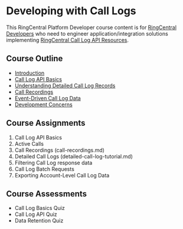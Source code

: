 # Developing with Call Logs

This RingCentral Platform Developer course content is for [RingCentral Developers](https://developers.ringcentral.com) who need to engineer application/integration solutions implementing [RingCentral Call Log API Resources](https://developers.ringcentral.com/api-docs/latest/index.html#!#RefCallLogInfo.html).

## Course Outline

* [Introduction](introduction.md)
* [Call Log API Basics](api-basics.md)
* [Understanding Detailed Call Log Records](detailed-call-logs.md)
* [Call Recordings](call-recordings.md)
* [Event-Driven Call Log Data](event-driven-call-log-data.md)
* [Development Concerns](development-concerns.md)

## Course Assignments

1. Call Log API Basics
2. Active Calls
3. Call Recordings (call-recordings.md)
4. Detailed Call Logs (detailed-call-log-tutorial.md)
5. Filtering Call Log response data
6. Call Log Batch Requests
7. Exporting Account-Level Call Log Data

## Course Assessments

* Call Log Basics Quiz
* Call Log API Quiz
* Data Retention Quiz

